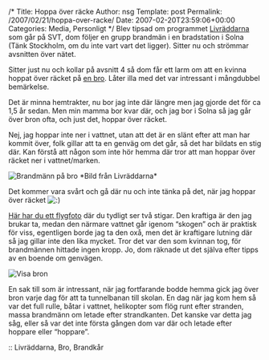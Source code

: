 /*
 Title: Hoppa över räcke
 Author: nsg
 Template: post
 Permalink: /2007/02/21/hoppa-over-racke/
 Date: 2007-02-20T23:59:06+00:00
 Categories: Media, Personligt
*/
Blev tipsad om programmet [Livräddarna][1] som går på SVT, dom följer en grupp brandmän i en bradstation i Solna (Tänk Stockholm, om du inte vart vart det ligger). Sitter nu och strömmar avsnitten över nätet.

Sitter just nu och kollar på avsnitt 4 så dom får ett larm om att en kvinna hoppat över räcket på [en bro][2]. Låter illa med det var intressant i mångdubbel bemärkelse.

Det är minna hemtrakter, nu bor jag inte där längre men jag gjorde det för ca 1,5 år sedan. Men min mamma bor kvar där, och jag bor i Solna så jag går över bron ofta, och just det, hoppar över räcket.

Nej, jag hoppar inte ner i vattnet, utan att det är en slänt efter att man har kommit över, folk gillar att ta en genväg om det går, så det har bildats en stig där. Kan förstå att någon som inte hör hemma där tror att man hoppar över räcket ner i vattnet/marken.

<img id="image317" src="http://cdn.junkpile.se/2007/02/branmann-bron.png" alt="Brandmänn på bro" />  
*Bild från Livräddarna*

Det kommer vara svårt och gå där nu och inte tänka på det, när jag hoppar över räcket <img src="http://nsg.cc/wp-includes/images/smilies/icon_smile.gif" alt=":)" class="wp-smiley" /> 

[Här har du ett flygfoto][3] där du tydligt ser två stigar. Den kraftiga är den jag brukar ta, medan den närmare vattnet går igenom &#8220;skogen&#8221; och är praktisk för viss, egentligen borde jag ta den oxå, men det är kraftigare lutning där så jag gillar inte den lika mycket. Tror det var den som kvinnan tog, för brandmännen hittade ingen kropp. Jo, dom räknade ut det själva efter tipps av en boende om genvägen.

<img id="image318" src="http://cdn.junkpile.se/2007/02/visa-bro.png" alt="Visa bron" />

En sak till som är intressant, när jag fortfarande bodde hemma gick jag över bron varje dag för att ta tunnelbanan till skolan. En dag när jag kom hem så var det full rulle, båtar i vattnet, helikopter som flög runt efter stranden, massa brandmänn om letade efter strandkanten. Det kanske var detta jag såg, eller så var det inte första gången dom var där och letade efter hoppare eller &#8220;hoppare&#8221;.

:: Livräddarna, Bro, Brandkår

<small></small>

 [1]: http://svt.se/svt/jsp/Crosslink.jsp?d=61081&#038;from=program_ao
 [2]: http://maps.google.com/?ie=UTF8&#038;z=16&#038;ll=59.350302,17.972775&#038;spn=0.00839,0.020084&#038;om=1
 [3]: http://www.hitta.se/LargeMap.aspx?ShowSatellite=true&#038;cx=1623239&#038;cy=6582934&#038;z=0